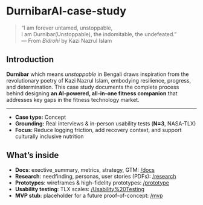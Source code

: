 # DurnibarAI-case-study

> “I am forever untamed, unstoppable,  
> I am Durnibar(Unstoppable), the indomitable, the undefeated.”  
> — From *Bidrohi* by Kazi Nazrul Islam

## Introduction

**Durnibar** which means *unstoppable* in Bengali draws inspiration from the revolutionary poetry of Kazi Nazrul Islam, embodying resilience, progress, and determination.
This case study documents the complete  process behind designing **an AI-powered, all-in-one fitness companion** that addresses key gaps in the fitness technology market.

---
- **Case type:** Concept
- **Grounding:** Real interviews & in-person usability tests (**N=3**, NASA-TLX)
- **Focus:** Reduce logging friction, add recovery context, and support culturally inclusive nutrition

## What’s inside
- **Docs**: exective_summary, metrics, strategy, GTM: [/docs](./docs)
- **Research**:  needfinding, personas, user stories (PDFs): [/research](./research)
- **Prototypes**: wireframes & high-fidelity prototypes: [/prototype](./prototype)
- **Usability testing**: TLX scales: [/Usability%20Testing](./Usability%20Testing)
- **MVP stub**: placeholder for a future proof-of-concept: [/mvp](./mvp)

